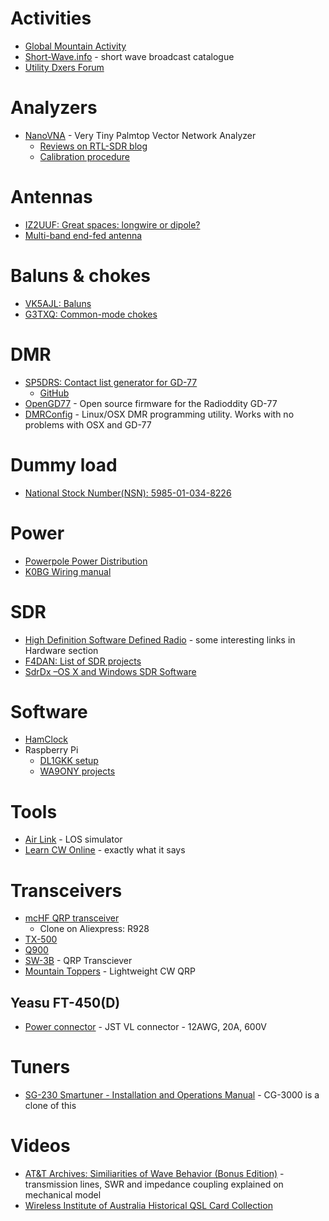 # Activities

* [Global Mountain Activity](https://www.cqgma.org/)
* [Short-Wave.info](https://short-wave.info/) - short wave broadcast catalogue
* [Utility Dxers Forum](http://udxf.nl/)

# Analyzers

* [NanoVNA](https://github.com/ttrftech/NanoVNA) - Very Tiny Palmtop Vector Network Analyzer
  * [Reviews on RTL-SDR blog](rtl-sdr.com/reviews-of-the-nanovna-an-ultra-low-cost-50-vector-network-analyzer/)
  * [Calibration procedure](https://groups.io/g/nanovna-users/attachment/896/0/NanoVNA%20Calibration%20Considerations%20and%20Procedure%20FINAL.pdf)

# Antennas

* [IZ2UUF: Great spaces: longwire or dipole?](http://www.iz2uuf.net/wp/index.php/2016/04/26/great-spaces-longwire-or-dipole/)
* [Multi-band end-fed antenna](https://www.nonstopsystems.com/radio/frank_radio_antenna_multiband_end-fed.htm)

# Baluns & chokes

* [VK5AJL: Baluns](http://vk5ajl.com/projects/baluns.php)
* [G3TXQ: Common-mode chokes](http://www.karinya.net/g3txq/chokes)

# DMR
* [SP5DRS: Contact list generator for GD-77](http://gd77.sp5drs.xyz/)
  * [GitHub](https://github.com/satanowski/cnt4gd77)
* [OpenGD77](https://github.com/rogerclarkmelbourne/OpenGD77) - Open source firmware for the Radioddity GD-77
* [DMRConfig](https://github.com/sergev/dmrconfig) - Linux/OSX DMR programming utility. Works with no problems with OSX and GD-77

# Dummy load

* [National Stock Number(NSN): 5985-01-034-8226 ](http://www.webflis.us/webflis.aspx?NSN=5985-01-034-8226)

# Power

* [Powerpole Power Distribution](https://powerwerx.com/powerpole-power-distribution)
* [K0BG Wiring manual](http://www.k0bg.com/wiring.html)

# SDR

* [High Definition Software	Defined Radio](http://www.hdsdr.de/hardware.html) - some interesting links in Hardware section
* [F4DAN: List of SDR projects](http://f4dan.free.fr/sdr_eng.html)
* [SdrDx –OS X and Windows SDR Software](http://fyngyrz.com/?p=915)

# Software

* [HamClock](http://clearskyinstitute.com/ham/HamClock)
* Raspberry Pi
  * [DL1GKK setup](https://dl1gkk.com/setup-raspberry-pi-for-ham-radio/)
  * [WA9ONY projects](http://www.stargazing.net/david/RPi/hrrpi.html)

# Tools

* [Air Link](https://link.ui.com/#) - LOS simulator
* [Learn CW Online](https://lcwo.net/) - exactly what it says

# Transceivers

* [mcHF QRP transceiver](http://www.m0nka.co.uk/?page_id=740) 
  * Clone on Aliexpress: R928
* [TX-500](https://lab599.com/)
* [Q900](http://radioaficion.com/news/q900-sdr-transceiver/)
* [SW-3B](https://www.venus-itech.com/product/sw-3b-qrp-cw-transceiver/) - QRP Transciever
* [Mountain Toppers](https://www.lnrprecision.com/mountain-toppers/) - Lightweight CW QRP

## Yeasu FT-450(D)

* [Power connector](https://www.jst-mfg.com/product/detail_e.php?series=264) - JST VL connector - 12AWG, 20A, 600V

# Tuners

* [SG-230 Smartuner - Installation and Operations Manual](http://www.sgcworld.com/Publications/Manuals/230man.pdf) - CG-3000 is a clone of this

# Videos

* [AT&T Archives: Similiarities of Wave Behavior (Bonus Edition)](https://www.youtube.com/watch?v=DovunOxlY1k) - transmission lines, SWR and impedance coupling explained on mechanical model
* [Wireless Institute of Australia Historical QSL Card Collection](https://www.youtube.com/watch?v=7zusmQQaoIk)
